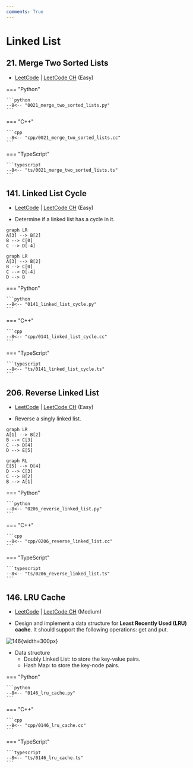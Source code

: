 ```yaml
---
comments: True
---
```


# Linked List

## 21. Merge Two Sorted Lists

-  [LeetCode](https://leetcode.com/problems/merge-two-sorted-lists/) | [LeetCode CH](https://leetcode.cn/problems/merge-two-sorted-lists/) (Easy)

=== "Python"

    ```python
    --8<-- "0021_merge_two_sorted_lists.py"
    ```

=== "C++"

    ```cpp
    --8<-- "cpp/0021_merge_two_sorted_lists.cc"
    ```

=== "TypeScript"

    ```typescript
    --8<-- "ts/0021_merge_two_sorted_lists.ts"
    ```

## 141. Linked List Cycle

-  [LeetCode](https://leetcode.com/problems/linked-list-cycle/) | [LeetCode CH](https://leetcode.cn/problems/linked-list-cycle/) (Easy)

-   Determine if a linked list has a cycle in it.

```mermaid
graph LR
A[3] --> B[2]
B --> C[0]
C --> D[-4]
```

```mermaid
graph LR
A[3] --> B[2]
B --> C[0]
C --> D[-4]
D --> B
```

=== "Python"

    ```python
    --8<-- "0141_linked_list_cycle.py"
    ```

=== "C++"

    ```cpp
    --8<-- "cpp/0141_linked_list_cycle.cc"
    ```

=== "TypeScript"

    ```typescript
    --8<-- "ts/0141_linked_list_cycle.ts"
    ```

## 206. Reverse Linked List

-  [LeetCode](https://leetcode.com/problems/reverse-linked-list/) | [LeetCode CH](https://leetcode.cn/problems/reverse-linked-list/) (Easy)

-   Reverse a singly linked list.

```mermaid
graph LR
A[1] --> B[2]
B --> C[3]
C --> D[4]
D --> E[5]
```

```mermaid
graph RL
E[5] --> D[4]
D --> C[3]
C --> B[2]
B --> A[1]
```

=== "Python"

    ```python
    --8<-- "0206_reverse_linked_list.py"
    ```

=== "C++"

    ```cpp
    --8<-- "cpp/0206_reverse_linked_list.cc"
    ```

=== "TypeScript"

    ```typescript
    --8<-- "ts/0206_reverse_linked_list.ts"
    ```

## 146. LRU Cache

-  [LeetCode](https://leetcode.com/problems/lru-cache/) | [LeetCode CH](https://leetcode.cn/problems/lru-cache/) (Medium)

-   Design and implement a data structure for **Least Recently Used (LRU) cache**. It should support the following operations: get and put.

![146](https://miro.medium.com/v2/resize:fit:650/0*fOwBd3z0XtHh7WN1.png){width=300px}

-   Data structure
    -   Doubly Linked List: to store the key-value pairs.
    -   Hash Map: to store the key-node pairs.

=== "Python"

    ```python
    --8<-- "0146_lru_cache.py"
    ```

=== "C++"

    ```cpp
    --8<-- "cpp/0146_lru_cache.cc"
    ```

=== "TypeScript"

    ```typescript
    --8<-- "ts/0146_lru_cache.ts"
    ```
